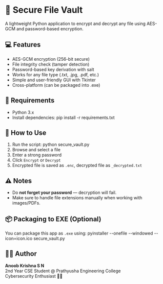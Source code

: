 # 🔐 Secure File Vault

A lightweight Python application to encrypt and decrypt any file using AES-GCM and password-based encryption.

## 💻 Features

- AES-GCM encryption (256-bit secure)
- File integrity check (tamper detection)
- Password-based key derivation with salt
- Works for any file type (.txt, .jpg, .pdf, etc.)
- Simple and user-friendly GUI with Tkinter
- Cross-platform (can be packaged into .exe)

## 🔧 Requirements

- Python 3.x
- Install dependencies:
pip install -r requirements.txt

## 🚀 How to Use

1. Run the script:
python secure_vault.py
2. Browse and select a file
3. Enter a strong password
4. Click `Encrypt` or `Decrypt`
5. Encrypted file is saved as `.enc`, decrypted file as `_decrypted.txt`

## ⚠️ Notes

- Do **not forget your password** — decryption will fail.
- Make sure to handle file extensions manually when working with images/PDFs.

## 📦 Packaging to EXE (Optional)

You can package this app as `.exe` using:
pyinstaller --onefile --windowed --icon=icon.ico secure_vault.py

## 🙋‍♂️ Author

**Anoob Krishna S N**  
2nd Year CSE Student @ Prathyusha Engineering College  
Cybersecurity Enthusiast 👨‍💻
